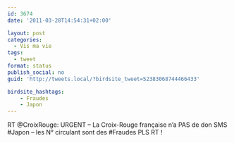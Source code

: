 ```yaml
---
id: 3674
date: '2011-03-28T14:54:31+02:00'

layout: post
categories:
  - Vis ma vie
tags:
  - tweet
format: status
publish_social: no
guid: 'http://tweets.local/?birdsite_tweet=52383068744466433'

birdsite_hashtags:
    - Fraudes
    - Japon
---
```


RT @CroixRouge: URGENT – La Croix-Rouge française n’a PAS de don SMS #Japon – les N° circulant sont des #Fraudes PLS RT !